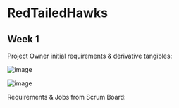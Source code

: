 # RedTailedHawks


## Week 1 
Project Owner initial requirements & derivative tangibles:

![image](https://user-images.githubusercontent.com/89210546/158834452-5bf6e8b4-ee8e-4043-8e98-5fbf0be73dfe.png)

![image](https://user-images.githubusercontent.com/89210546/158834554-8769c511-368c-4d2c-8162-f3ed49d70604.png)


Requirements & Jobs from Scrum Board:
